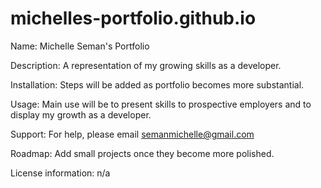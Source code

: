 # michelles-portfolio.github.io
Name: Michelle Seman's Portfolio

Description: A representation of my growing skills as a developer.

Installation: Steps will be added as portfolio becomes more substantial. 

Usage: Main use will be to present skills to prospective employers and to display my growth as a developer.

Support: For help, please email semanmichelle@gmail.com

Roadmap: Add small projects once they become more polished. 

License information: n/a
